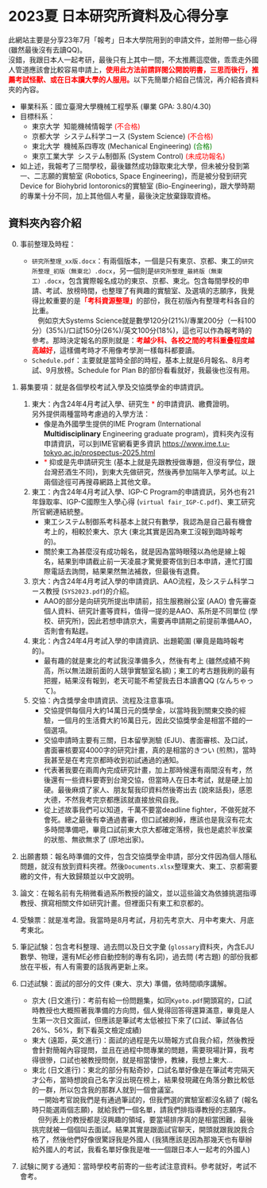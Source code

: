 # 2023夏 日本研究所資料及心得分享
此網站主要是分享23年7月「報考」日本大學院用到的申請文件，並附帶一些心得 (雖然最後沒有去讀QQ)。
<br>沒錯，我跟日本人一起考研，最後只有上其中一間，不太推薦這麼做，乖乖走外國人管道應該會比較容易申請上，<span style="color: red;">**使用此方法前請詳閱公開說明書，三思而後行，推薦考試怪獸、或在日本讀大學的人服用。**</span>以下先簡單介紹自己情況，再介紹各資料夾的內容。

- 畢業科系：國立臺灣大學機械工程學系 (畢業 GPA: 3.80/4.30)
- 目標科系：
    - 東京大学 &nbsp;知能機械情報学 <span style="color: red;">(不合格)</span>
    - 京都大学 &nbsp;システム科学コース (System Science) <span style="color: red;">(不合格)</span>
    - 東北大学 &nbsp;機械系四専攻 (Mechanical Engineering) <span style="color: green;">(合格)</span>
    - 東京工業大学 &nbsp;システム制御系 (System Control) <span style="color: red;">(未成功報名)</span>
- 如上述，我報考了三間學校，最後雖然成功錄取東北大學，但未被分發到第一、二志願的實驗室 (Robotics, Space Engineering)，而是被分發到研究Device for Biohybrid Iontoronics的實驗室 (Bio-Engineering)，跟大學時期的專業十分不同，加上其他個人考量，最後決定放棄錄取資格。

## 資料夾內容介紹
0. 事前整理及時程：
    - `研究所整理_xx版.docx`：有兩個版本，一個是只有東京、京都、東工的`研究所整理_初版（無東北）.docx`，另一個則是`研究所整理_最終版（無東工）.docx`，包含實際報名成功的東京、京都、東北。包含每間學校的申請、考試、放榜時間，也整理了有興趣的實驗室、及選填的志願序，我覺得比較重要的是<span style="color: red;">**「考科資源整理」**</span>的部份，我在初版內有整理考科各自的比重。
    <br>&nbsp; &nbsp;例如京大Systems Science就是數學120分(21%)/專業200分（一科100分）(35%)/口試150分(26%)/英文100分(18%)，這也可以作為報考時的參考。那時決定報名的原則就是：<span style="color: red;">**考越少科、各校之間的考科重疊程度越高越好**</span>，這樣備考時才不用像考學測一樣每科都要讀。
    - `Schedule.pdf`：主要就是當時全部的時程，基本上就是6月報名、8月考試、9月放榜。Schedule for Plan B的部份看看就好，我最後也沒有用。
1. 募集要項：就是各個學校考試入學及交協獎學金的申請資訊。
   1. 東大：內含24年4月考試入學、研究生 <span style="color: red;">*</span> 的申請資訊、繳費證明。
    <br>另外提供兩種當時考慮過的入學方法：
        - 像是為外國學生提供的IME Program (International **Multidisciplinary** Engineering graduate program)，資料夾內沒有申請資訊，可以到IME官網看更多資訊 https://www.ime.t.u-tokyo.ac.jp/prospectus-2025.html
      - <span style="color: red;">*</span> 抑或是先申請研究生 (基本上就是先跟教授做專題，但沒有學位，跟台灣菸酒生不同)，到東大先做研究，然後再參加隔年入學考試。以上兩個途徑可再搜尋網路上其他文章。
   2. 東工：內含24年4月考試入學、IGP-C Program的申請資訊，另外也有21年錄取率、IGP-C國際生入學心得 (`virtual fair_IGP-C.pdf`)、東工研究所官網連結統整。
        - 東工システム制御系考科基本上就只有數學，我認為是自己最有機會考上的，相較於東大、京大 (東北其實是因為東工沒報到臨時報考的)。
        - 關於東工為甚麼沒有成功報名，就是因為當時眼殘以為他是線上報名，結果到申請截止前一天凌晨才驚覺要寄信到日本申請，連忙打國際電話去詢問，結果果然無法補救，但最後有退費。
    3. 京大：內含24年4月考試入學的申請資訊、AAO流程，及システム科学コース教授 (`SYS2023.pdf`)的介紹。
        - AAO的部分是向研究所提出申請前，招生服務辦公室 (AAO) 會先審查個人資料、研究計畫等資料，值得一提的是AAO、系所是不同單位 (學校、研究所)，因此若想申請京大，需要再申請期之前提前準備AAO，否則會有點趕。
    4. 東北：內含24年4月考試入學的申請資訊、出題範圍 (畢竟是臨時報考的)。
        - 最有趣的就是東北的考試我沒準備多久，然後有考上 (雖然成績不夠高，所以無法跟前面的人競爭實驗室名額)；東工的考古題我刷的最有把握，結果沒有報到，老天可能不希望我去日本讀書QQ (なんちゃって)。
    5. 交協：內含獎學金申請資訊、流程及注意事項。
        - 交協提供每個月大約14萬日元的獎學金，以當時我到關東交換的經驗，一個月的生活費大約16萬日元，因此交協獎學金是相當不錯的一個選項。
        - 交協申請時主要有三關，日本留學測驗 (EJU)、書面審核、及口試，書面審核要寫4000字的研究計畫，真的是相當的きつい (煎熬)，當時我甚至是在考完京都時收到初試通過的通知。
        - 代表著我要在兩周內完成研究計畫，加上那時候還有兩間沒有考，然後還有一些資料要寄到台灣交協，但當時人在日本考試，就是硬上加硬。最後麻煩了家人、朋友幫我印資料然後寄出去 (說來話長)，感恩大德，不然我考完京都應該就直接放飛自我。
        - 從上述故事我們可以知道，千萬不要當deadline fighter，不做死就不會死。總之最後有幸通過書審，但口試被刷掉，應該也是我沒有花太多時間準備吧，畢竟口試前東大京大都確定落榜，我也是處於半放棄的狀態、無欲無求了 (原地出家)。
2. 出願書類：報名時準備的文件，包含交協獎學金申請，部分文件因為個人隱私問題，就沒有放到資料夾裡。然後`Documents.xlsx`整理東大、東工、京都需要繳的文件，有大致歸類並以中文說明。

3. 論文：在報名前有先稍微看過系所教授的論文，並以這些論文為依據挑選指導教授、撰寫相關文件如研究計畫。但裡面只有東工和京都的。

4. 受験票：就是准考證。我當時是8月考試，月初先考京大、月中考東大、月底考東北。

5. 筆記試験：包含考科整理、過去問以及日文字彙 (`glossary`資料夾，內含EJU數學、物理，還有ME必修自動控制的專有名詞)，過去問 (考古題) 的部份我都放在平板，有人有需要的話我再更新上來。

6. 口述試験：面試的部分的文件 (東大、京大) 準備，依時間順序講解。
    - 京大 (日文進行)：考前有給一份問題集，如同`Kyoto.pdf`開頭寫的，口試時教授也大概照著我準備的方向問，個人覺得回答得還算滿意，畢竟是人生第一次日文面試，但應該是筆試考太低被拉下來了(口試、筆試各佔26%、56%，剩下看英文檢定成績)
    - 東大 (遠距，英文進行)：面試的過程是先以簡報方式自我介紹，然後教授會針對簡報內容提問，並且在過程中問專業的問題，需要現場計算，我考得很慘，口試也被教授問倒，就是相當悽慘，教練，我想上東大...
    - 東北 (日文進行)：東北的部分有點奇妙，口試名單好像是在筆試考完隔天才公布，當時想說自己名字沒出現在榜上，結果發現藏在角落分數比較低的一群，所以包含我的那群人就到一個會議室。
    <br>&nbsp; &nbsp;一開始考官說我們是有通過筆試的，但我們選的實驗室都沒名額了 (報名時只能選兩個志願)，就給我們一個名單，請我們排指導教授的志願序。
    <br>&nbsp; &nbsp;但列表上的教授都是沒興趣的領域，要當場排序真的是相當困難，最後挑完就被一個個叫去面試。結果其實是跟面試官聊天，開頭就跟我說我合格了，然後他們好像很驚訝我是外國人 (我猜應該是因為那幾天也有舉辦給外國人的考試，我看名單好像我是唯一一個跟日本人一起考的外國人)
7. 試験に関する通知：當時學校考前寄的一些考試注意資料。參考就好，考試不會考。
